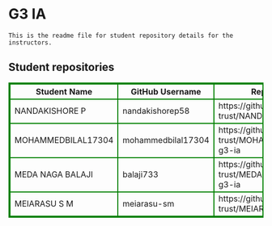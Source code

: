 # G3 IA
    This is the readme file for student repository details for the instructors.
## Student repositories 
<table style="border : 2px solid green; width:100%;">
<tr >
<th style="border : 2px solid green;">Student Name</th>
<th style="border : 2px solid green;">GitHub Username</th>
<th style="border : 2px solid green;">Repository link</th>
</tr>
<tr style="border : 2px solid green;">
<td style="border : 2px solid green;">NANDAKISHORE P</td> 

<td style="border : 2px solid green;">nandakishorep58</td> 

<td style="border : 2px solid green;">https://github.com/sure-trust/NANDAKISHORE-P-g3-ia</td> 
</tr>

<tr style="border : 2px solid green;">
<td style="border : 2px solid green;">MOHAMMEDBILAL17304</td> 

<td style="border : 2px solid green;">mohammedbilal17304</td> 

<td style="border : 2px solid green;">https://github.com/sure-trust/MOHAMMEDBILAL17304-g3-ia</td> 
</tr>

<tr style="border : 2px solid green;">
<td style="border : 2px solid green;">MEDA NAGA BALAJI</td> 

<td style="border : 2px solid green;">balaji733</td> 

<td style="border : 2px solid green;">https://github.com/sure-trust/MEDA-NAGA-BALAJI-g3-ia</td> 
</tr>

<tr style="border : 2px solid green;">
<td style="border : 2px solid green;">MEIARASU S M</td> 

<td style="border : 2px solid green;">meiarasu-sm</td> 

<td style="border : 2px solid green;">https://github.com/sure-trust/MEIARASU-S-M-g3-ia</td> 
</tr>

